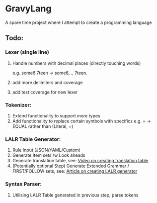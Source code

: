 # GravyLang
A spare time project where I attempt to create a programming language

## Todo:
### Lexer (single line)
  1. Handle numbers with decimal places (directly touching words)
  
     e.g. some6.7teen -> some6, ., 7teen.
  3. add more delimiters and coverage
  4. add test coverage for new lexer
  
### Tokenizer:
  1. Extend functionality to support more types
  2. Add functionality to replace certain symbols with specifics e.g. = -> EQUAL rather than (Literal, =)
  
### LALR Table Generator:
  1. Rule Input (JSON/YAML/Custom)
  2. Generate Item sets /w Look aheads
  3. Generate translation table, see: [Video on creating translation table](https://www.youtube.com/watch?v=DYnyOeEXWuU)
  4. (Potentially optional Step) Generate Extended Grammar / FIRST/FOLLOW sets, see: [Article on creating LALR generator](https://web.cs.dal.ca/~sjackson/lalr1.html)
  
### Syntax Parser:
  1. Utilising LALR Table generated in previous step, parse tokens
